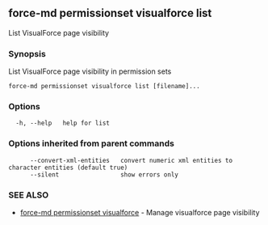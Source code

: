 ## force-md permissionset visualforce list

List VisualForce page visibility

### Synopsis

List VisualForce page visibility in permission sets

```
force-md permissionset visualforce list [filename]...
```

### Options

```
  -h, --help   help for list
```

### Options inherited from parent commands

```
      --convert-xml-entities   convert numeric xml entities to character entities (default true)
      --silent                 show errors only
```

### SEE ALSO

* [force-md permissionset visualforce](force-md_permissionset_visualforce.md)	 - Manage visualforce page visibility


